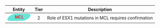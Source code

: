 |Entity|Tier|Description              |
|:----:|:----:|------------------------------|
|![MCL](images/icons/MCL_tier2.png) | 2 | Role of ESX1 mutations in MCL requires confirmation|
